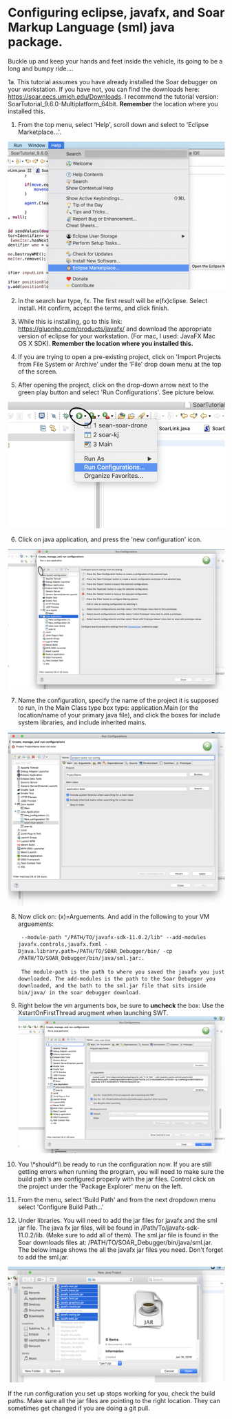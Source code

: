 # Configuring eclipse, javafx, and Soar Markup Language (sml) java package. 


Buckle up and keep your hands and feet inside the vehicle, its going to be a long and bumpy ride.... 

1a. This tutorial assumes you have already installed the Soar debugger on your workstation. If you have not, you can find the downloads here: https://soar.eecs.umich.edu/Downloads. I recommend the tutorial version: SoarTutorial_9.6.0-Multiplatform_64bit. **Remember** the location where you installed this. 


1. From the top menu, select 'Help', scroll down and select to 'Eclipse Marketplace...'. 

![image1](./images/eclipse_setup1.png)


2. In the search bar type, fx. The first result will be e(fx)clipse. Select install. Hit confirm, accept the terms, and click finish. 

3. While this is installing, go to this link: https://gluonhq.com/products/javafx/ and download the appropriate version of eclipse for your workstation. (For mac, I used: JavaFX Mac OS X SDK). **Remember the location where you installed this.** 


4. If you are trying to open a pre-existing project, click on 'Import Projects from File System or Archive' under the 'File' drop down menu at the top of the screen. 

5. After opening the project, click on the drop-down arrow next to the green play button and select 'Run Configurations'. See picture below.

![image1](./images/eclise55.png)

6. Click on java application, and press the 'new configuration' icon. 

![image1](./images/eclipse6a.png)

7. Name the configuration, specify the name of the project it is supposed to run, in the Main Class type box type: application.Main (or the location/name of your primary java file), and click the boxes for include system libraries, and include inherited mains. 

![image1](./images/eclipse7a.png)

8. Now click on: (x)=Arguements. And add in the following to your VM arguements:

		--module-path "/PATH/TO/javafx-sdk-11.0.2/lib" --add-modules javafx.controls,javafx.fxml -Djava.library.path=/PATH/TO/SOAR_Debugger/bin/ -cp /PATH/TO/SOAR_Debugger/bin/java/sml.jar:.

		The module-path is the path to where you saved the javafx you just downloaded. The add-modules is the path to the Soar Debugger you downloaded, and the bath to the sml.jar file that sits inside bin/java/ in the soar debugger download. 

9. Right below the vm arguments box, be sure to **uncheck** the box: Use the XstartOnFirstThread arugment when launching SWT. 
![image1](./images/eclipse9a.png)

10. You \\\*should*\\\ be ready to run the configuration now. If you are still getting errors when running the program, you will need to make sure the build path's are configured properly with the jar files. Control click on the project under the 'Package Explorer' menu on the left.

11. From the menu, select 'Build Path' and from the next dropdown menu select 'Configure Build Path...'

12. Under libraries. You will need to add the jar files for javafx and the sml jar file. The java fx jar files, will be found in /Path/To/javafx-sdk-11.0.2/lib. (Make sure to add all of them). The sml.jar file is found in the Soar downloads files at: /PATH/TO/SOAR_Debugger/bin/java/sml.jar. The below image shows the all the javafx jar files you need. Don't forget to add the sml.jar.

![image1](./images/eclipse5a.png)


If the run configuration you set up stops working for you, check the build paths. Make sure all the jar files are pointing to the right location. They can sometimes get changed if you are doing a git pull. 











